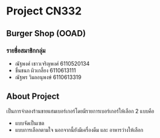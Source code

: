 # Project CN332

## Burger Shop (OOAD)

### รายชื่อสมาชิกกลุ่ม

  * ณัฐพงศ์ เชาวเจริญพงศ์ 6110520134
  * ชื่นชนก ผิวเกลี้ยง 6110613111
  * ณัฐพร วิมลอนุพงษ์ 6110613319
  
## About Project
เป็นการจำลองร้านขายแฮมเบอร์เกอร์โดยมีรายการเบอร์เกอร์ให้เลือก 2 แบบคือ
* แบบจัดเป็นเซต
* แบบการเลือกตามใจ
นอกจากนี้ยังมีเครื่องดืม และ อาหารว่างให้เลือก

